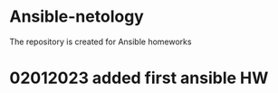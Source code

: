 # Ansible-netology
The repository is created for Ansible homeworks
# 02012023 added first ansible HW